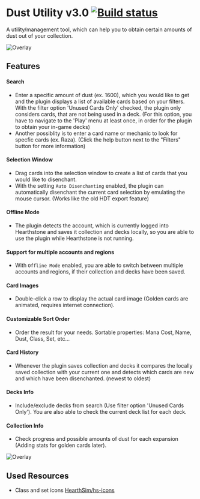# Dust Utility v3.0 [![Build status](https://ci.appveyor.com/api/projects/status/github/cljunge/spawn.hdt.dustutility?branch=rewrite&svg=true)](https://ci.appveyor.com/project/spawndev/spawn-hdt-dustutility)
A utility/management tool, which can help you to obtain certain amounts of dust out of your collection.

![Overlay](https://i.imgur.com/rYlBS6f.png)


## Features

#### Search
- Enter a specific amount of dust (ex. 1600), which you would like to get and the plugin displays a list of available cards based on your filters. With the filter option 'Unused Cards Only' checked, the plugin only considers cards, that are not being used in a deck. (For this option, you have to navigate to the 'Play' menu at least once, in order for the plugin to obtain your in-game decks)
- Another possiblity is to enter a card name or mechanic to look for specfic cards (ex. Raza). (Click the help button next to the "Filters" button for more information)

#### Selection Window
- Drag cards into the selection window to create a list of cards that you would like to disenchant.
- With the setting `Auto Disenchanting` enabled, the plugin can automatically disenchant the current card selection by emulating the mouse cursor. (Works like the old HDT export feature)

#### Offline Mode
- The plugin detects the account, which is currently logged into Hearthstone and saves it collection and decks locally, so you are able to use the plugin while Hearthstone is not running.

#### Support for multiple accounts and regions
- With `Offline Mode` enabled, you are able to switch between multiple accounts and regions, if their collection and decks have been saved.

#### Card Images
- Double-click a row to display the actual card image (Golden cards are animated, requires internet connection).

#### Customizable Sort Order
- Order the result for your needs. Sortable properties: Mana Cost, Name, Dust, Class, Set, etc...

#### Card History
- Whenever the plugin saves collection and decks it compares the locally saved collection with your current one and detects which cards are new and which have been disenchanted. (newest to oldest)

#### Decks Info
- Include/exclude decks from search (Use filter option 'Unused Cards Only'). You are also able to check the current deck list for each deck.

#### Collection Info
- Check progress and possible amounts of dust for each expansion (Adding stats for golden cards later).

![Overlay](https://i.imgur.com/nwJvA25.png)



## Used Resources
* Class and set icons [HearthSim/hs-icons](https://github.com/HearthSim/hs-icons)
